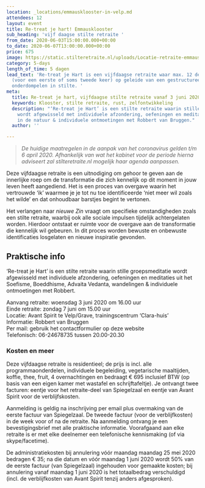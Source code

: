```yaml
---
location: _locations/emmausklooster-in-velp.md
attendees: 12
layout: event
title: Re-treat je hart! Emmausklooster
sub_heading: 'vijf daagse stilte retraite '
from_date: 2020-06-03T15:00:00.000+00:00
to_date: 2020-06-07T13:00:00.000+00:00
price: 675
image: https://static.stilteretraite.nl/uploads/Locatie-retraite-emmausklooster-4.jpg
category: 5-days
length_of_time: 5 dagen
lead_text: 'Re-treat je Hart is een vijfdaagse retraite waar max. 12 deelnemers zich
  (voor een eerste of soms tweede keer) op geleide van een gestructureerd dagprogramma
  onderdompelen in stilte. '
meta:
  title: Re-treat je hart, vijfdaagse stilte retraite vanaf 3 juni 2020
  keywords: Klooster, stilte retraite, rust, zelfontwikkeling
  description: "‘Re-treat je Hart’ is een stilte retraite waarin stille groepsmeditatie
    wordt afgewisseld met individuele afzondering, oefeningen en meditaties, wandelingen
    in de natuur & individuele ontmoetingen met Robbert van Bruggen."
  author: ''

---
```

> _De huidige maatregelen in de aanpak van het coronavirus gelden t/m 6 april 2020. Afhankelijk van wat het kabinet voor de periode hierna adviseert zal stilteretraite.nl mogelijk haar agenda aanpassen._

Deze vijfdaagse retraite is een uitnodiging om gehoor te geven aan de innerlijke roep om de transformatie die zich kennelijk op dit moment in jouw leven heeft aangediend. Het is een proces van overgave waarin het vertrouwde ‘ik’ waarmee je je tot nu toe identifi­ceerde ‘niet meer wil zoals het wilde’ en dat onhoudbaar barstjes begint te vertonen.

Het verlangen naar _nieuwe Zin_ vraagt om specifieke omstandigheden zoals een stilte retraite, waarbij ook alle sociale impulsen tijdelijk achtergelaten worden. Hierdoor ontstaat er ruimte voor de overgave aan de transformatie die kennelijk wil gebeuren. In dit proces worden bewuste en onbewuste identificaties losgelaten en nieuwe inspiratie gevonden.

## Praktische info

‘Re-treat je Hart’ is een stilte retraite waarin stille groepsmeditatie wordt afgewisseld met individuele afzondering, oefeningen en meditaties uit het Soefisme, Boeddhisme, Advaita Vedanta, wandelingen & individuele ontmoetingen met Robbert.

Aanvang retraite: woensdag 3 juni 2020 om 16.00 uur  
Einde retraite: zondag 7 juni om 15.00 uur  
Locatie: Avant Spirit te Velp/Grave, trainingscentrum ‘Clara-huis’  
Informatie: Robbert van Bruggen  
Per mail: gebruik het contactformulier op deze website  
Telefonisch: 06-24678735 tussen 20.00-20.30

### Kosten en meer

Deze vijfdaagse retraite is residentieel; de prijs is incl. alle programmaonderdelen, individuele begeleiding, vegetarische maaltijden, koffie, thee, fruit, 4 overnachtingen en bedraagt € 695 inclusief BTW (op basis van een eigen kamer met wastafel en schrijftafeltje). Je ontvangt twee facturen: eentje voor het retraite-deel van Spiegelzaal en eentje van Avant Spirit voor de verblijfskosten.

Aanmelding is geldig na inschrijving per email plus overmaking van de eerste factuur van Spiegelzaal. De tweede factuur (voor de verblijfkosten) in de week voor of na de retraite. Na aanmelding ontvang je een bevestigingsbrief met alle praktische informatie. Voorafgaand aan elke retraite is er met elke deelnemer een telefonische kennismaking (of via skype/facetime).

De administratiekosten bij annulering vóór maandag maandag 25 mei 2020 bedragen € 35; na die datum en vóór maandag 1 juni 2020 wordt 50% van de eerste factuur (van Spiegelzaal) ingehouden voor gemaakte kosten; bij annulering vanaf maandag 1 juni 2020  is het totaalbedrag verschuldigd (incl. de verblijfkosten van Avant Spirit tenzij anders afgesproken).